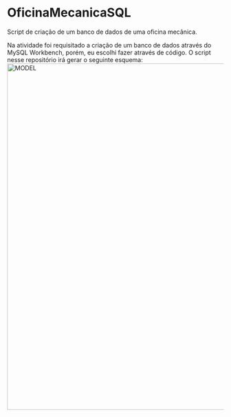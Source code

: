 # OficinaMecanicaSQL
Script de criação de um banco de dados de uma oficina mecânica.

Na atividade foi requisitado a criação de um banco de dados através do MySQL Workbench, porém, eu escolhi fazer através de código. O script nesse repositório irá gerar o seguinte esquema:
<img width="1246" height="804" alt="MODEL" src="https://github.com/user-attachments/assets/df169763-8f36-4ac2-8024-fce045fa0bbc" />
